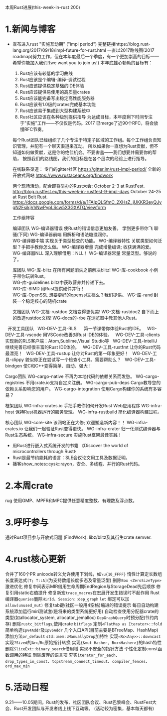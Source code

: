 本周Rust进展(this-week-in-rust 200)
# 1.新闻与博客
- 宣布进入rust "实施互动期" ("impl period")
  完整链接https://blog.rust-lang.org/2017/09/18/impl-future-for-rust.html
  一直以2017路线图(2017 roadmap)努力工作，但在本年度最后一个季度，有一个更加崇高的目标——希望你能加入我们!(we want you to join us!)
  本年底雄心勃勃的目标有：
  1. Rust应该有较低的学习曲线
  2. Rust应该是个编辑-编译-调试过程
  3. Rust应该提供稳定基础的IDE体验
  4. Rust应该提供易使用的高质量crates
  5. Rust应该能完备写出稳定高性能服务器
  6. Rust应该有1.0级的crates完成基本功能
  7. Rust应该易于集成到大型构建系统中
  8. Rust社区应该在各种级别提供指导
  为达成目标，本年度剩下时间专注于"实施"工作——不仅仅是代码。2017 已merge了近90个RFC，将会放慢RFC节奏。
  
  每个Rust团队已经组织了几个专注于特定子区域的工作组。每个工作组负责知识管理，并配有一个聊天渠道来互动。
  所以如果你一直想为Rust贡献，但不知道如何做贡献，这是你的绝佳机会。不要害羞——我们想要并需要你的帮助，
  按照我们的路线图，我们的目标是在各个层次的经验上进行指导。
  
  在线联系渠道：
  专门的gitter社区   https://gitter.im/rust-impl-period/
  全新的开放式网站    https://www.rustaceans.org/findwork
  
  两个现场活动，配合即将举办的Rust大会:
  October 2-3 at RustFest.          http://blog.rustfest.eu/this-week-in-rustfest-9-impl-days
  October 24-25 at Rust Belt Rust.  https://docs.google.com/forms/d/e/1FAIpQLSfmC_2XHsZ_jUKKR3eyQJygN2FsikjVhNwPypLScw5X3GXATQ/viewform
  
  工作组阵容
  
  编译团队
  WG-编译器错误	       使Rust的错误信息更加友善。	        学到更多带你飞   	聊骚(下同)
  WG-编译器前端         用解析和语法糖滋润你。	        
  WG-编译器中端         实现关于类型检查的功能。
  WG-编译器特性	       关联类型如何泛型？手把手教你怎么做。
  WG-编译器增量	       完成增量编译; 收获满满的爱。	
  WG-编译器NLL	        深入理解借用：NLL！	
  WG-编译器常量	       常量泛型。够说的了。	
  
  库团队
  WG-库-blitz	        在所有问题消失之前解决blitz!
  WG-库-cookbook	      小例子带你玩转Rust。	
  WG-库-guidelines     blitz中获取营养并传递下去。    	
  WG-库-SIMD	          用Rust提供硬件并行！	
  WG-库-OpenSSL	      想要更好的openssl文档么？我们提供。	
  WG-库-rand           封装一个稳定核心的随机crate           	

  文档团队
  WG-文档-rustdoc	     文档变得更优美!
  WG-文档-rustdoc2	   自下而上的改造rustdoc文档!
  WG-docs的-rbe	      在浏览器中教其他人Rust。	

  开发工具团队
  WG-DEV-工具-RLS	     第一节课带你体验Rust的IDE。
  WG-DEV-工具-vscode	 用VSCode改善对Rust IDE的体验。
  WG-DEV-工具-clients	 实现新的RLS客户端：Atom,Sublime,Visual Studio等
  WG-DEV-工具-IntelliJ 继续完善已经很丰富的Rust IDE体验。
  WG-DEV-工具-rustfmt	 让你的Rust代码最漂亮！
  WG-DEV-工具-rustup	 让你对Rust的第一印象更好！
  WG-DEV-工具-clippy	 貌似你正在尝试写一个检查小工具。需要帮助么？
  WG-DEV-工具-bindgen  使C和C++变得简单、自动、强大！	

  Cargo团队
  WG-cargo-native     不再为本地代码的依赖关系而发愁。
  WG-cargo-registries 不用crate.io支持自定义注册。
  WG-cargo-pub-deps   Cargo教导您的依赖关系影响您的用户。
  WG-cargo-integration 使用Cargo构建你的系统有多容易？

  框架团队
  WG-infra-crates.io	手把手教你如何开发Rust Web应用程序
  WG-infra-host	      保持Rust机器运行的服务管理。
  WG-infra-rustbuild	简化编译器构建过程。

  核心团队
  WG-core-site	      该网站正在大修; 欢迎塑造新内容！！
  WG-infra-crates.io	让我们一起验证Rust变得更快。
  WG-infra-crater	    归一化测试编译器与Rust生态系统。
  WG-infra-secure	    实施Rust框架最佳实践！

- 用Rust进行嵌入式系统开发的书籍 《Discover the world of microcontrollers through Rust》
- Rust是最节约能耗的语言：SLE会议论文用工具及数据证明。
- 播客show_notes::cysk::rayon，安全、多线程、并行的Rust代码。

# 2.本周crate
rug 使用GMP、MPFR和MPC提供任意精度整数、有理数及浮点数。

# 3.呼吁参与
   通过Rust项目参与开放式问题 (FindWork).
   libz/blitz及其衍生crate semver.
   
# 4.rust核心更新
   合并了160个PR
   unicode转义允许使用下划线，如`\u{10_FFFF}`
   惰性计算定长数组长度表达式`[T; T::A]`(为支持数组长度多态及常量泛型)
   删除`Box <ZeroSizeType>`激进优化
   修复中间表示MIR借用生命周期EndRegion与StorageDead先后顺序
   修复引用static右值提升
   修复新宏`trace_macros`在宏展开发生错误时不起作用
   Rust编译器`queries`删除`HirId`、`Session::dep_graph`
   `let` 绑定可以加`allow(unused_mut)`
   修复tab键(社区一般用4空格)缩进的错误提示
   每日自动构建系统添加运行miri测试套(是将来的类型系统更好用)
   自动检查使用分配器crate的类型(如allocator_system, allocator_jemalloc)
  `DepGraphQuery`时预分配(节约内存)
   删除`rustc_bitflags`,使用crate `bitflags` 
   定制`<FlatMap as Iterator>::fold`
   简单构造`Ipv4Addr`及`Ipv6Addr`
   几个入口API(目前主要是BTreeMap、HashMap)添加方法`or_default`
   `std::mem::ManuallyDrop`加特性
   实现`<Rc<Any>>::downcast`
   实现`?Sized`的`Arc`/`Rc`原始指针转换
   实现`{&mut Hasher, Box<Hasher>}`的hash特性
   删除`SliceExt::binary_search`借用域
   实现不安全的指针方法
   个性化定制const函数调用的特征
   删除废弃的语言项
   夯实`iterator_for_each`、`drop_types_in_const`、`tcpstream_connect_timeout`、`compiler_fences`、`ord_max_min`
   
   
# 5.活动日程
   9.21——10.05期间，Rust的发布、社区团队会议、Rust巴黎峰会、RustFest大会、Rust开发团队与开发者线上线下互动等。
   (活动较为密集，基本每天都有)
  
